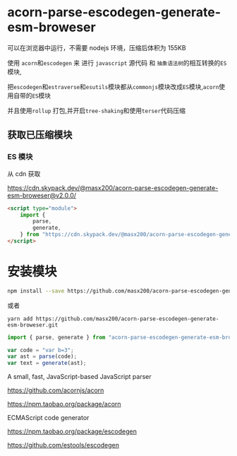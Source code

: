 # acorn-parse-escodegen-generate-esm-broweser

可以在浏览器中运行，不需要 nodejs 环境，压缩后体积为 155KB

使用 `acorn`和`escodegen` 来 进行 `javascript` 源代码 和 `抽象语法树`的相互转换的`ES`模块,

把`escodegen`和`estraverse`和`esutils`模块都从`commonjs`模块改成`ES`模块,`acorn`使用自带的`ES`模块

并且使用`rollup` 打包,并开启`tree-shaking`和使用`terser`代码压缩

## 获取已压缩模块

### ES 模块

从 cdn 获取

https://cdn.skypack.dev/@masx200/acorn-parse-escodegen-generate-esm-broweser@v2.0.0/

```html
<script type="module">
    import {
        parse,
        generate,
    } from "https://cdn.skypack.dev/@masx200/acorn-parse-escodegen-generate-esm-broweser@v2.0.0/";
</script>
```

# 安装模块

```bash
npm install --save https://github.com/masx200/acorn-parse-escodegen-generate-esm-broweser.git
```

或者

```shell
yarn add https://github.com/masx200/acorn-parse-escodegen-generate-esm-broweser.git

```

```javascript
import { parse, generate } from "acorn-parse-escodegen-generate-esm-broweser";
```

```javascript
var code = "var b=3";
var ast = parse(code);
var text = generate(ast);
```

A small, fast, JavaScript-based JavaScript parser

https://github.com/acornjs/acorn

https://npm.taobao.org/package/acorn

ECMAScript code generator

https://npm.taobao.org/package/escodegen

https://github.com/estools/escodegen
